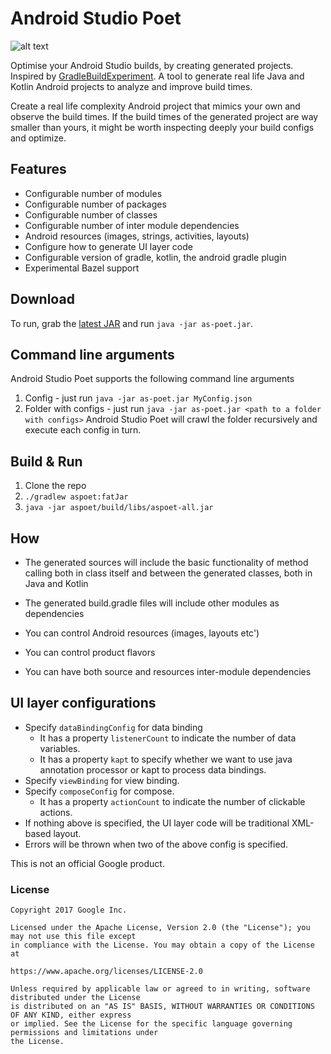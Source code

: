 # Android Studio Poet

![alt text](https://github.com/borisf/java-generator/blob/master/img/generator.png)  

Optimise your Android Studio builds, by creating generated projects. Inspired by [GradleBuildExperiment](https://github.com/NikitaKozlov/GradleBuildExperiment). A tool to generate real life Java and Kotlin Android projects to analyze and improve build times.

Create a real life complexity Android project that mimics your own and observe the build times. If the build times of the generated project are way smaller than yours, it might be worth inspecting deeply your build configs and optimize.

## Features

* Configurable number of modules
* Configurable number of packages
* Configurable number of classes
* Configurable number of inter module dependencies
* Android resources (images, strings, activities, layouts)
* Configure how to generate UI layer code
* Configurable version of gradle, kotlin, the android gradle plugin
* Experimental Bazel support

## Download
To run, grab the [latest JAR](https://github.com/android/android-studio-poet/releases)
and run `java -jar as-poet.jar`.

## Command line arguments
Android Studio Poet supports the following command line arguments
1. Config - just run  `java -jar as-poet.jar MyConfig.json`
2. Folder with configs - just run  `java -jar as-poet.jar <path to a folder with configs>` Android Studio Poet 
will crawl the folder recursively and execute each config in turn.

## Build & Run
1. Clone the repo
2. `./gradlew aspoet:fatJar`
3. `java -jar aspoet/build/libs/aspoet-all.jar`

## How
* The generated sources will include the basic functionality of method calling both in class itself and between the generated classes, both in Java and Kotlin

* The generated build.gradle files will include other modules as dependencies

* You can control Android resources (images, layouts etc')

* You can control product flavors

* You can have both source and resources inter-module dependencies

## UI layer configurations
* Specify `dataBindingConfig` for data binding
  * It has a property `listenerCount` to indicate the number of data variables.
  * It has a property `kapt` to specify whether we want to use java annotation processor or kapt to process data bindings.
* Specify `viewBinding` for view binding.
* Specify `composeConfig` for compose. 
  * It has a property `actionCount` to indicate the number of clickable actions.
* If nothing above is specified, the UI layer code will be traditional XML-based layout.
* Errors will be thrown when two of the above config is specified.

This is not an official Google product.

### License

```
Copyright 2017 Google Inc.

Licensed under the Apache License, Version 2.0 (the "License"); you may not use this file except
in compliance with the License. You may obtain a copy of the License at

https://www.apache.org/licenses/LICENSE-2.0

Unless required by applicable law or agreed to in writing, software distributed under the License
is distributed on an "AS IS" BASIS, WITHOUT WARRANTIES OR CONDITIONS OF ANY KIND, either express
or implied. See the License for the specific language governing permissions and limitations under
the License.
```
